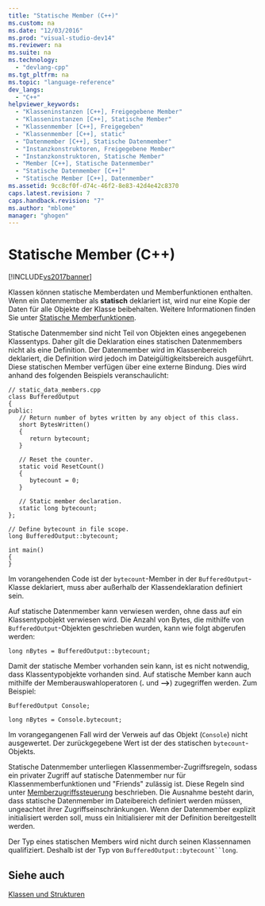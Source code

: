```yaml
---
title: "Statische Member (C++)"
ms.custom: na
ms.date: "12/03/2016"
ms.prod: "visual-studio-dev14"
ms.reviewer: na
ms.suite: na
ms.technology: 
  - "devlang-cpp"
ms.tgt_pltfrm: na
ms.topic: "language-reference"
dev_langs: 
  - "C++"
helpviewer_keywords: 
  - "Klasseninstanzen [C++], Freigegebene Member"
  - "Klasseninstanzen [C++], Statische Member"
  - "Klassenmember [C++], Freigegeben"
  - "Klassenmember [C++], static"
  - "Datenmember [C++], Statische Datenmember"
  - "Instanzkonstruktoren, Freigegebene Member"
  - "Instanzkonstruktoren, Statische Member"
  - "Member [C++], Statische Datenmember"
  - "Statische Datenmember [C++]"
  - "Statische Member [C++], Datenmember"
ms.assetid: 9cc8cf0f-d74c-46f2-8e83-42d4e42c8370
caps.latest.revision: 7
caps.handback.revision: "7"
ms.author: "mblome"
manager: "ghogen"
---
```

# Statische Member (C++)
[!INCLUDE[vs2017banner](../assembler/inline/includes/vs2017banner.md)]

Klassen können statische Memberdaten und Memberfunktionen enthalten.  Wenn ein Datenmember als **statisch** deklariert ist, wird nur eine Kopie der Daten für alle Objekte der Klasse beibehalten.  Weitere Informationen finden Sie unter [Statische Memberfunktionen](../misc/static-member-functions.md).  
  
 Statische Datenmember sind nicht Teil von Objekten eines angegebenen Klassentyps.  Daher gilt die Deklaration eines statischen Datenmembers nicht als eine Definition.  Der Datenmember wird im Klassenbereich deklariert, die Definition wird jedoch im Dateigültigkeitsbereich ausgeführt.  Diese statischen Member verfügen über eine externe Bindung.  Dies wird anhand des folgenden Beispiels veranschaulicht:  
  
```  
// static_data_members.cpp  
class BufferedOutput  
{  
public:  
   // Return number of bytes written by any object of this class.  
   short BytesWritten()  
   {  
      return bytecount;  
   }  
  
   // Reset the counter.  
   static void ResetCount()  
   {  
      bytecount = 0;  
   }  
  
   // Static member declaration.  
   static long bytecount;  
};  
  
// Define bytecount in file scope.  
long BufferedOutput::bytecount;  
  
int main()  
{  
}  
```  
  
 Im vorangehenden Code ist der `bytecount`\-Member in der `BufferedOutput`\-Klasse deklariert, muss aber außerhalb der Klassendeklaration definiert sein.  
  
 Auf statische Datenmember kann verwiesen werden, ohne dass auf ein Klassentypobjekt verwiesen wird.  Die Anzahl von Bytes, die mithilfe von `BufferedOutput`\-Objekten geschrieben wurden, kann wie folgt abgerufen werden:  
  
```  
long nBytes = BufferedOutput::bytecount;  
```  
  
 Damit der statische Member vorhanden sein kann, ist es nicht notwendig, dass Klassentypobjekte vorhanden sind.  Auf statische Member kann auch mithilfe der Memberauswahloperatoren \(**.** und **–\>**\) zugegriffen werden.  Zum Beispiel:  
  
```  
BufferedOutput Console;  
  
long nBytes = Console.bytecount;  
```  
  
 Im vorangegangenen Fall wird der Verweis auf das Objekt \(`Console`\) nicht ausgewertet. Der zurückgegebene Wert ist der des statischen `bytecount`\-Objekts.  
  
 Statische Datenmember unterliegen Klassenmember\-Zugriffsregeln, sodass ein privater Zugriff auf statische Datenmember nur für Klassenmemberfunktionen und "Friends" zulässig ist.  Diese Regeln sind unter [Memberzugriffssteuerung](../cpp/member-access-control-cpp.md) beschrieben.  Die Ausnahme besteht darin, dass statische Datenmember im Dateibereich definiert werden müssen, ungeachtet ihrer Zugriffseinschränkungen.  Wenn der Datenmember explizit initialisiert werden soll, muss ein Initialisierer mit der Definition bereitgestellt werden.  
  
 Der Typ eines statischen Members wird nicht durch seinen Klassennamen qualifiziert.  Deshalb ist der Typ von `BufferedOutput::bytecount``long`.  
  
## Siehe auch  
 [Klassen und Strukturen](../cpp/classes-and-structs-cpp.md)